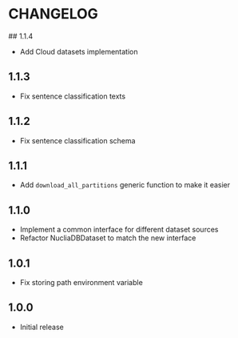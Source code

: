 # CHANGELOG

## 1.1.4

- Add Cloud datasets implementation

## 1.1.3

- Fix sentence classification texts

## 1.1.2

- Fix sentence classification schema

## 1.1.1

- Add `download_all_partitions` generic function to make it easier

## 1.1.0

- Implement a common interface for different dataset sources
- Refactor NucliaDBDataset to match the new interface

## 1.0.1

- Fix storing path environment variable

## 1.0.0

- Initial release
